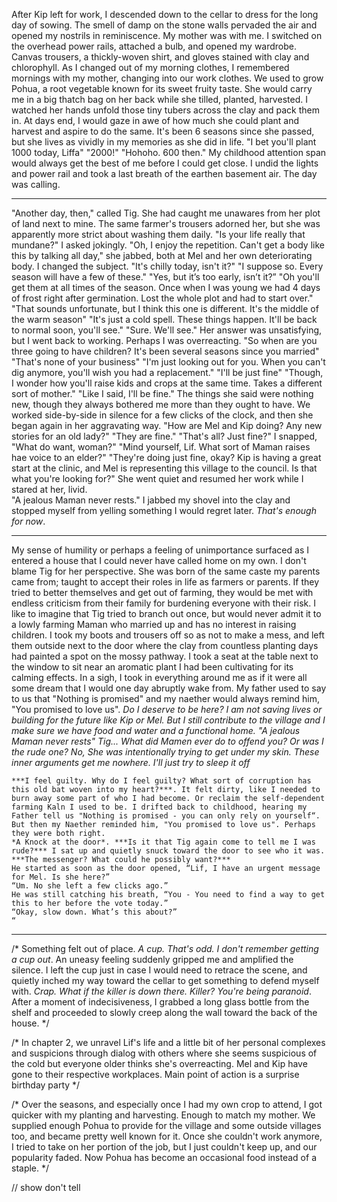   After Kip left for work, I descended down to the cellar to dress for the long day of sowing. The smell of damp on the stone walls pervaded the air and opened my nostrils in reminiscence. My mother was with me. I switched on the overhead power rails, attached a bulb, and opened my wardrobe. Canvas trousers, a thickly-woven shirt, and gloves stained with clay and chlorophyll. As I changed out of my morning clothes, I remembered mornings with my mother, changing into our work clothes.
  We used to grow Pohua, a root vegetable known for its sweet fruity taste. She would carry me in a big thatch bag on her back while she tilled, planted, harvested. I watched her hands unfold those tiny tubers across the clay and pack them in. At days end, I would gaze in awe of how much she could plant and harvest and aspire to do the same. It's been 6 seasons since she passed, but she lives as vividly in my memories as she did in life.
  "I bet you'll plant 1000 today, Liffa"
  "2000!"
  "Hohoho. 600 then."
  My childhood attention span would always get the best of me before I could get close. I undid the lights and power rail and took a last breath of the earthen basement air. The day was calling.


-------


  "Another day, then," called Tig. She had caught me unawares from her plot of land next to mine. The same farmer's trousers adorned her, but she was apparently more strict about washing them daily.
  "Is your life really that mundane?" I asked jokingly.
  "Oh, I enjoy the repetition. Can't get a body like this by talking all day," she jabbed, both at Mel and her own deteriorating body. I changed the subject.
  "It's chilly today, isn't it?"
  "I suppose so. Every season will have a few of these."
  "Yes, but it’s too early, isn’t it?”
  "Oh you'll get them at all times of the season. Once when I was young we had 4 days of frost right after germination. Lost the whole plot and had to start over."
  "That sounds unfortunate, but I think this one is different. It's the middle of the warm season"
  "It's just a cold spell. These things happen. It'll be back to normal soon, you'll see."
  "Sure. We'll see."
  Her answer was unsatisfying, but I went back to working. Perhaps I was overreacting.
  "So when are you three going to have children? It's been several seasons since you married"
  "That's none of your business"
  "I'm just looking out for you. When you can't dig anymore, you'll wish you had a replacement."
  "I'll be just fine"
  "Though, I wonder how you'll raise kids and crops at the same time. Takes a different sort of mother."
  "Like I said, I'll be fine." The things she said were nothing new, though they always bothered me more than they ought to have.
  We worked side-by-side in silence for a few clicks of the clock, and then she began again in her aggravating way.
  "How are Mel and Kip doing? Any new stories for an old lady?"
  "They are fine."
  "That's all? Just fine?"
  I snapped, "What do want, woman?"
  "Mind yourself, Lif. What sort of Maman raises hae voice to an elder?"
  "They're doing just fine, okay? Kip is having a great start at the clinic, and Mel is representing this village to the council. Is that what you're looking for?"
  She went quiet and resumed her work while I stared at her, livid.  
  "A jealous Maman never rests."
  I jabbed my shovel into the clay and stopped myself from yelling something I would regret later. *That's enough for now*.


-------


  My sense of humility or perhaps a feeling of unimportance surfaced as I entered a house that I could never have called home on my own. I don't blame Tig for her perspective. She was born of the same caste my parents came from; taught to accept their roles in life as farmers or parents. If they tried to better themselves and get out of farming, they would be met with endless criticism from their family for burdening everyone with their risk. I like to imagine that Tig tried to branch out once, but would never admit it to a lowly farming Maman who married up and has no interest in raising children.
  I took my boots and trousers off so as not to make a mess, and left them outside next to the door where the clay from countless planting days had painted a spot on the mossy pathway. I took a seat at the table next to the window to sit near an aromatic plant I had been cultivating for its calming effects. In a sigh, I took in everything around me as if it were all some dream that I would one day abruptly wake from. My father used to say to us that "Nothing is promised" and my naether would always remind him, "You promised to love us".
  *Do I deserve to be here? I am not saving lives or building for the future like Kip or Mel. But I still contribute to the village and I make sure we have food and water and a functional home.*
  *"A jealous Maman never rests"*
  *Tig... What did Mamen ever do to offend you?*
  *Or was I the rude one? No, She was intentionally trying to get under my skin.*
  *These inner arguments get me nowhere. I'll just try to sleep it off*


	***I feel guilty. Why do I feel guilty? What sort of corruption has this old bat woven into my heart?***. It felt dirty, like I needed to burn away some part of who I had become. Or reclaim the self-dependent farming Kaln I used to be. I drifted back to childhood, hearing my Father tell us "Nothing is promised - you can only rely on yourself“. But then my Naether reminded him, "You promised to love us". Perhaps they were both right.
	*A Knock at the door*. ***Is it that Tig again come to tell me I was rude?*** I sat up and quietly snuck toward the door to see who it was. ***The messenger? What could he possibly want?***
	He started as soon as the door opened, “Lif, I have an urgent message for Mel. Is she here?”
	“Um. No she left a few clicks ago.”
	He was still catching his breath, “You - You need to find a way to get this to her before the vote today.”
	“Okay, slow down. What’s this about?”
	“

-------





  /*
  Something felt out of place. *A cup. That's odd. I don't remember getting a cup out*. An uneasy feeling suddenly gripped me and amplified the silence. I left the cup just in case I would need to retrace the scene, and quietly inched my way toward the cellar to get something to defend myself with. *Crap. What if the killer is down there. Killer? You're being paranoid*. After a moment of indecisiveness, I grabbed a long glass bottle from the shelf and proceeded to slowly creep along the wall toward the back of the house.
  */

  /*
  In chapter 2, we unravel Lif's life and a little bit of her personal
  complexes and suspicions through dialog with others where she seems suspicious
  of the cold but everyone older thinks she's overreacting.
  Mel and Kip have gone to their respective workplaces.
  Main point of action is a surprise birthday party
  */

  /*
  Over the seasons, and especially once I had my own crop to attend, I got quicker with my planting and harvesting. Enough to match my mother. We supplied enough Pohua to provide for the village and some outside villages too, and became pretty well known for it. Once she couldn't work anymore, I tried to take on her portion of the job, but I just couldn't keep up, and our popularity faded. Now Pohua has become an occasional food instead of a staple.
  */

  // show don't tell
